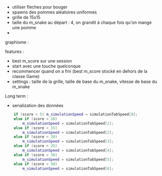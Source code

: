 - utiliser fleches pour bouger
- spawns des pommes aléatoires uniformes
- grille de 15x15
- taille du m_snake au départ : 4, on grandit à chaque fois qu'on mange une pomme
-

graphisme :

features :

- best m_score sur une session
- start avec une touche quelconque
- recommencer quand on a fini (best m_score stocké en dehors de la classe Game)
- settings : taille de la grille, taille de base du m_snake, vitesse de base du m_snake

Long term :

- serialization des données

```cpp
    if (score < 5) m_simulationSpeed = simulationTabSpeed[0];
    else if (score < 10)
        m_simulationSpeed = simulationTabSpeed[1];
    else if (score < 15)
        m_simulationSpeed = simulationTabSpeed[2];
    else if (score < 20)
        m_simulationSpeed = simulationTabSpeed[3];
    else if (score < 25)
        m_simulationSpeed = simulationTabSpeed[4];
    else if (score < 30)
        m_simulationSpeed = simulationTabSpeed[5];
    else if (score < 50)
        m_simulationSpeed = simulationTabSpeed[6];
```